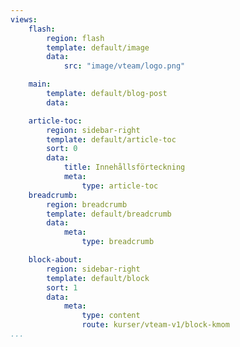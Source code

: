 ```yaml
---
views:
    flash:
        region: flash
        template: default/image
        data:
            src: "image/vteam/logo.png"

    main:
        template: default/blog-post
        data:

    article-toc:
        region: sidebar-right
        template: default/article-toc
        sort: 0
        data:
            title: Innehållsförteckning
            meta:
                type: article-toc
    breadcrumb:
        region: breadcrumb
        template: default/breadcrumb
        data:
            meta: 
                type: breadcrumb

    block-about:
        region: sidebar-right
        template: default/block
        sort: 1
        data:
            meta: 
                type: content
                route: kurser/vteam-v1/block-kmom
...
```


